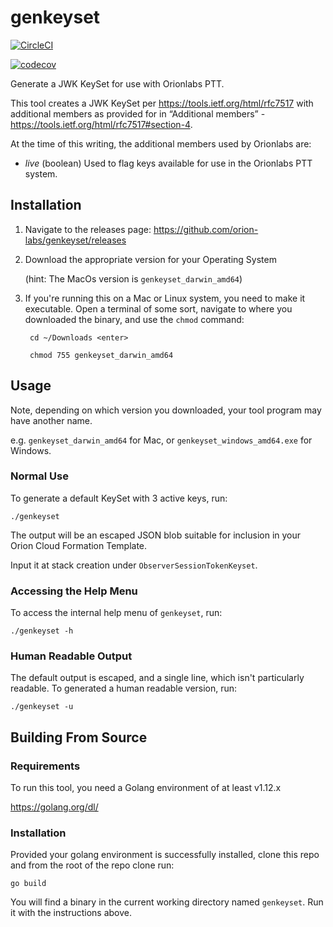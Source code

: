 # genkeyset

[![CircleCI](https://circleci.com/gh/orion-labs/genkeyset.svg?style=svg)](https://circleci.com/gh/orion-labs/genkeyset)

[![codecov](https://codecov.io/gh/orion-labs/genkeyset/branch/master/graph/badge.svg)](https://codecov.io/gh/orion-labs/genkeyset)

Generate a JWK KeySet for use with Orionlabs PTT.

This tool creates a JWK KeySet per https://tools.ietf.org/html/rfc7517 with additional members as provided for in “Additional members” - https://tools.ietf.org/html/rfc7517#section-4.  

At the time of this writing, the additional members used by Orionlabs are:

* *live* (boolean)  Used to flag keys available for use in the Orionlabs PTT system.

## Installation

1. Navigate to the releases page: https://github.com/orion-labs/genkeyset/releases

2. Download the appropriate version for your Operating System 

    (hint: The MacOs version is `genkeyset_darwin_amd64`)

3. If you're running this on a Mac or Linux system, you need to make it executable.  Open a terminal of some sort, navigate to where you downloaded the binary, and use the `chmod` command:

        cd ~/Downloads <enter>
        
        chmod 755 genkeyset_darwin_amd64
        
        
## Usage

Note, depending on which version you downloaded, your tool program may have another name.

e.g. `genkeyset_darwin_amd64` for Mac, or `genkeyset_windows_amd64.exe` for Windows.

### Normal Use
To generate a default KeySet with 3 active keys, run:

    ./genkeyset
  
The output will be an escaped JSON blob suitable for inclusion in your Orion Cloud Formation Template.  

Input it at stack creation under `ObserverSessionTokenKeyset`.

### Accessing the Help Menu

To access the internal help menu of `genkeyset`, run:

    ./genkeyset -h
    
### Human Readable Output

The default output is escaped, and a single line, which isn't particularly readable.  To generated a human readable version, run:

    ./genkeyset -u

## Building From Source

### Requirements

To run this tool, you need a Golang environment of at least v1.12.x

https://golang.org/dl/

### Installation

Provided your golang environment is successfully installed, clone this repo and from the root of the repo clone run:

    go build
    
You will find a binary in the current working directory named `genkeyset`.  Run it with the instructions above.

